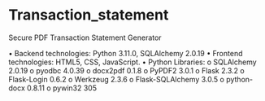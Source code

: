 # Transaction_statement
Secure PDF Transaction Statement Generator

•	Backend technologies: Python 3.11.0, SQLAlchemy 2.0.19
•	Frontend technologies: HTML5, CSS, JavaScript.
•	Python Libraries: 
    o	SQLAlchemy 2.0.19
    o	pyodbc 4.0.39
    o	docx2pdf 0.1.8
    o	PyPDF2 3.0.1
    o	Flask 2.3.2
    o	Flask-Login 0.6.2
    o	Werkzeug 2.3.6
    o	Flask-SQLAlchemy 3.0.5
    o	python-docx 0.8.11
    o	pywin32 305
